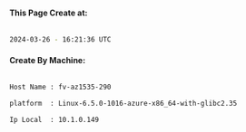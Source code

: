 
   
#### This Page Create at:

```bash

2024-03-26 - 16:21:36 UTC

```

#### Create By Machine:

```bash

Host Name : fv-az1535-290

platform  : Linux-6.5.0-1016-azure-x86_64-with-glibc2.35

Ip Local  : 10.1.0.149

```

